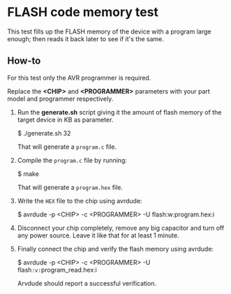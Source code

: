 # FLASH code memory test

This test fills up the FLASH memory of the device with a program large enough;
then reads it back later to see if it's the same.


## How-to

For this test only the AVR programmer is required.

Replace the **\<CHIP>** and **\<PROGRAMMER>** parameters with your part model
and programmer respectively.


1. Run the **generate.sh** script giving it the amount of flash memory of the
    target device in KB as parameter.

    $ ./generate.sh 32

    That will generate a `program.c` file.

2. Compile the `program.c` file by running:

    $ make

    That will generate a `program.hex` file.

3. Write the `HEX` file to the chip using avrdude:

    $ avrdude -p \<CHIP> -c \<PROGRAMMER> -U flash:w:program.hex:i

4. Disconnect your chip completely, remove any big capacitor and turn off any
    power source. Leave it like that for at least 1 minute.

5. Finally connect the chip and verify the flash memory using avrdude:

    $ avrdude -p \<CHIP> -c \<PROGRAMMER> -U flash`:v:`program_read.hex:i

    Arvdude should report a successful verification.
